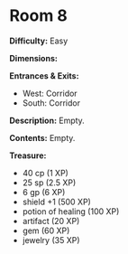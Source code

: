# Room 8

**Difficulty:** Easy

**Dimensions:** 

**Entrances & Exits:**
- West: Corridor
- South: Corridor

**Description:**
Empty.

**Contents:**
Empty.

**Treasure:**
- 40 cp (1 XP)
- 25 sp (2.5 XP)
- 6 gp (6 XP)
- shield +1 (500 XP)
- potion of healing (100 XP)
- artifact (20 XP)
- gem (60 XP)
- jewelry (35 XP)